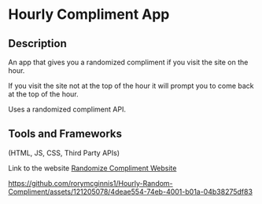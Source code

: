 # Hourly Compliment App

## Description

An app that gives you a randomized compliment if you visit the site on the hour.

If you visit the site not at the top of the hour it will prompt you to come back at the top of the hour.

Uses a randomized compliment API.

## Tools and Frameworks

(HTML, JS, CSS, Third Party APIs)

Link to the website [Randomize Compliment Website](https://rorymcginnis1.github.io/Hourly-Random-Compliment/)




https://github.com/rorymcginnis1/Hourly-Random-Compliment/assets/121205078/4deae554-74eb-4001-b01a-04b38275df83

